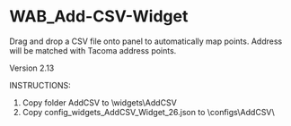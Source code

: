 # WAB_Add-CSV-Widget
Drag and drop a CSV file onto panel to automatically map points. Address will be matched with Tacoma address points.

Version 2.13

INSTRUCTIONS:

1. Copy folder AddCSV to \widgets\AddCSV
2. Copy config_widgets_AddCSV_Widget_26.json to \configs\AddCSV\
